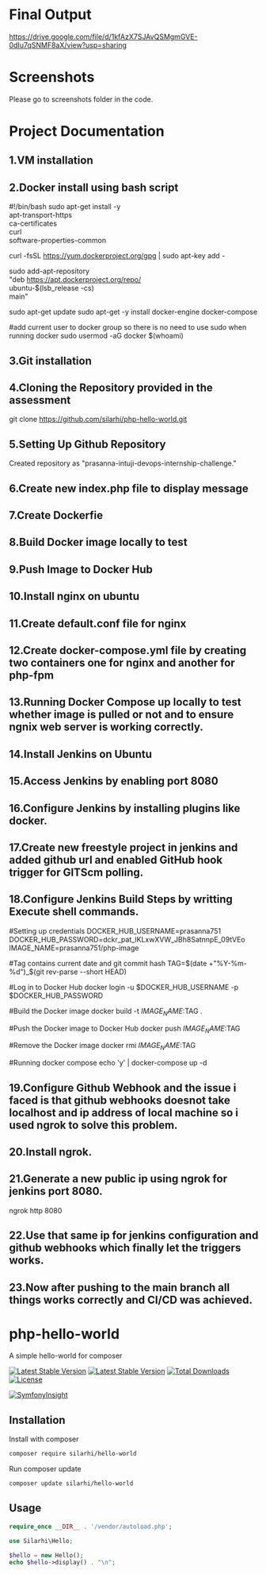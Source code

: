 # Final Output
https://drive.google.com/file/d/1kfAzX7SJAvQSMgmGVE-0dIu7qSNMF8aX/view?usp=sharing

# Screenshots
Please go to screenshots folder in the code.

# Project Documentation

1.VM installation
-------

2.Docker install using bash script
-----
#!/bin/bash
sudo apt-get install -y \
    apt-transport-https \
    ca-certificates \
    curl \
    software-properties-common

curl -fsSL https://yum.dockerproject.org/gpg | sudo apt-key add -

sudo add-apt-repository \
    "deb https://apt.dockerproject.org/repo/ \
    ubuntu-$(lsb_release -cs) \
    main"

sudo apt-get update
sudo apt-get -y install docker-engine docker-compose

#add current user to docker group so there is no need to use sudo when running docker
sudo usermod -aG docker $(whoami)

3.Git installation
-----

4.Cloning the Repository provided in the assessment
-----
git clone https://github.com/silarhi/php-hello-world.git

5.Setting Up Github Repository 
-----
Created repository as "prasanna-intuji-devops-internship-challenge." 

6.Create new index.php file to display message
-----

7.Create Dockerfie
----

8.Build Docker image locally to test 
-----

9.Push Image to Docker Hub
----

10.Install nginx on ubuntu
-----

11.Create default.conf file for nginx
-----

12.Create docker-compose.yml file by creating two containers one for nginx and another for php-fpm
----

13.Running Docker Compose up locally to test whether image is pulled or not and to ensure ngnix web server is working correctly.
----

14.Install Jenkins on Ubuntu
----

15.Access Jenkins by enabling port 8080
-----

16.Configure Jenkins by installing plugins like docker.
-----

17.Create new freestyle project in jenkins and added github url and enabled GitHub hook trigger for GITScm polling.
-----

18.Configure Jenkins Build Steps by writting Execute shell commands.
------
#Setting up credentials
DOCKER_HUB_USERNAME=prasanna751
DOCKER_HUB_PASSWORD=dckr_pat_lKLxwXVW_JBh8SatnnpE_09tVEo
IMAGE_NAME=prasanna751/php-image

#Tag contains current date and git commit hash
TAG=$(date +"%Y-%m-%d")_$(git rev-parse --short HEAD)

#Log in to Docker Hub
docker login -u $DOCKER_HUB_USERNAME -p $DOCKER_HUB_PASSWORD

#Build the Docker image
docker build -t $IMAGE_NAME:$TAG .

#Push the Docker image to Docker Hub
docker push $IMAGE_NAME:$TAG

#Remove the Docker image
docker rmi $IMAGE_NAME:$TAG

#Running docker compose
echo 'y' | docker-compose up -d

19.Configure Github Webhook and the issue i faced is that github webhooks doesnot take localhost and ip address of local machine so i used ngrok to solve this problem.
-----

20.Install ngrok.
-----

21.Generate a new public ip using ngrok for jenkins port 8080.
------
ngrok http 8080

22.Use that same ip for jenkins configuration and github webhooks which finally let the triggers works.
-----

23.Now after pushing to the main branch all things works correctly and CI/CD was achieved.
-----

# php-hello-world
A simple hello-world for composer

 [![Latest Stable Version](https://github.com/silarhi/php-hello-world/workflows/Tests/badge.svg)](https://github.com/silarhi/php-hello-world/workflows/Tests/badge.svg)
 [![Latest Stable Version](https://poser.pugx.org/silarhi/hello-world/v/stable)](https://packagist.org/packages/silarhi/hello-world)
[![Total Downloads](https://poser.pugx.org/silarhi/hello-world/downloads)](https://packagist.org/packages/silarhi/hello-world)
[![License](https://poser.pugx.org/silarhi/hello-world/license)](https://packagist.org/packages/silarhi/hello-world)


[![SymfonyInsight](https://insight.symfony.com/projects/5d582202-1186-4ce7-82c7-c4d3a2c11807/big.svg)](https://insight.symfony.com/projects/5d582202-1186-4ce7-82c7-c4d3a2c11807)

Installation
------------

Install with composer
``` bash
composer require silarhi/hello-world
```

Run composer update
``` bash
composer update silarhi/hello-world
```

Usage
-----

``` php
require_once __DIR__ . '/vendor/autoload.php';

use Silarhi\Hello;

$hello = new Hello();
echo $hello->display() . "\n";
```

